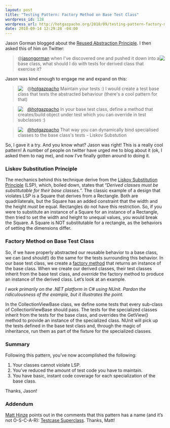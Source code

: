 ```yaml
--- 
layout: post
title: "Testing Pattern: Factory Method on Base Test Class"
wordpress_id: 128
wordpress_url: http://hotgazpacho.org/2010/09/testing-pattern-factory-method-on-base-test-class/
date: 2010-09-14 12:29:28 -04:00
---
```

<p>Jason Gorman blogged about the <a href="http://parlezuml.com/blog/?postid=934" target="_blank">Reused Abstraction Principle</a>. I then asked this of him on Twitter:</p>  <blockquote style="clear: both" cite="http://twitter.com/hotgazpacho/status/23053579588">   <p><img style="margin: 0px 0px 1em; float: right" src="http://a2.twimg.com/profile_images/906154418/6131_1205249455793_1365352368_575913_3263329_n-1_bigger.jpg" /> @<a href="http://twitter.com/jasongorman">jasongorman</a> when I've discovered one and pushed it down into a base class, what should I do with tests for derived class that exercise it?</p> </blockquote>  <p>Jason was kind enough to engage me and expand on this:</p>  <blockquote style="clear: both" cite="http://twitter.com/jasongorman/status/23053761941">   <p><img style="margin: 0px 1em 0px 0px; float: left" src="http://a0.twimg.com/profile_images/785994996/jg_avatar_bigger.jpg" />@<a href="http://twitter.com/hotgazpacho">hotgazpacho</a> Maintain your tests :) I would create a test base class that tests the abstracted behaviour (there's a cool pattern for that)</p> </blockquote>  <blockquote style="clear: both" cite="http://twitter.com/jasongorman/status/23054173600">   <p><img style="margin: 0px 1em 0px 0px; float: left" src="http://a0.twimg.com/profile_images/785994996/jg_avatar_bigger.jpg" /><a href="http://bettween.com/hotgazpacho">@hotgazpacho</a> In your base test class, define a method that creates/build object under test which you can override in test subclasses :)</p> </blockquote>  <blockquote style="clear: both" cite="http://twitter.com/jasongorman/status/23054248977">   <p><img style="margin: 0px 1em 0px 0px; float: left" src="http://a0.twimg.com/profile_images/785994996/jg_avatar_bigger.jpg" /><a href="http://bettween.com/hotgazpacho">@hotgazpacho</a> That way you can dynamically bind specialised classes to the base class's tests - Liskov Substution</p> </blockquote>  <p style="clear: both">So, I gave it a try. And you know what? Jason was right! This is a really cool pattern! A number of people on twitter have urged me to blog about it (ok, I asked them to nag me), and now I’ve finally gotten around to doing it.</p>  <!--more-->  <h3>Liskov Substitution Principle</h3>  <p>The mechanics behind this technique derive from the <a href="http://docs.google.com/viewer?a=v&amp;q=cache:ABdXENSry9cJ:www.objectmentor.com/resources/articles/lsp.pdf+liskov+substitution+principle&amp;hl=en&amp;gl=us&amp;pid=bl&amp;srcid=ADGEESiZdVorwhsq_2pWordNrMLB_E5wF081Jw1GTtpb6mh_5CEmw0CYVthx1rMG6yDYD446IcAMpaM8Jd-MMMxd13ucybfE3mrt4QIYDdP8ElT-RR0KsEYwlyyGK-7gfgQaIMT9ge4q&amp;sig=AHIEtbSeoJ0oGL6Ekf1AVTGhkAN8BuMH0w" target="_blank">Liskov Substitution Principle</a> (LSP), which, boiled down, states that “<i>Derived classes must be substitutable for their base classes.</i>”. The classic example of a design that violates LSP is a Square that derives from a Rectangle. Both are quadrilaterals, but the Square has an added constraint that the width and the height <em>must</em> be equal. Rectangles do not have this restriction. So, if you were to substitute an instance of a Square for an instance of a Rectangle, then tried to set the width and height to unequal values, you would break the Square. A Square is NOT substitutable for a rectangle, as the behaviors of setting the dimensions differ.</p>  <h3>Factory Method on Base Test Class</h3>  <p>So, if we have properly abstracted our reusable behavior to a base class, we can (and should!) do the same for the tests surrounding this behavior. In our base test class, we create a <a href="http://c2.com/cgi/wiki?FactoryMethodPattern" target="_blank">factory method</a> that returns an instance of the base class. When we create our derived classes, their test classes inherit from the base test class, and <em>override</em> the factory method to produce an instance of the derived class. Let’s look at an example.</p>  <p><em>I work primarily on the .NET platform in C# using NUnit. Pardon the ridiculousness of the example, but it illustrates the point.</em></p> <script src="http://gist.github.com/579389.js"> </script>  <p>In the CollectionViewBase class, we define some tests that every sub-class of CollectionViewBase should pass. The tests for the specialized classes inherit from the tests for the base class, and overrides the GetView() method to provide an instance of the specialized class. NUnit will pick up the tests defined in the base test class and, through the magic of inheritance, run them as part of the fixture for the specialized classes.</p>  <h3>Summary</h3>  <p>Following this pattern, you’ve now accomplished the following:</p>  <ol>   <li>Your classes cannot violate LSP. </li>    <li>You’ve reduced the amount of test code you have to maintain. </li>    <li>You have basic, instant code coverage for each specialization of the base class. </li> </ol>  <p>Thanks, Jason!</p>  <h3>Addendum</h3>  <p><a href="http://mhinze.com/" target="_blank">Matt Hinze</a> points out in the comments that this pattern has a name (and it’s not O-S-C-A-R): <a href="http://xunitpatterns.com/Testcase%20Superclass.html" target="_blank">Testcase Superclass</a>. Thanks, Matt!</p>
